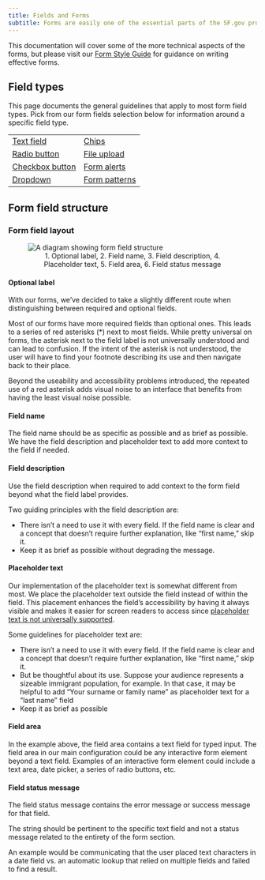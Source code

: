 ```yaml
---
title: Fields and Forms
subtitle: Forms are easily one of the essential parts of the SF.gov product. They allow us to lower the friction involved when applying for a service or grant.
---
```


This documentation will cover some of the more technical aspects of the forms, but please visit our [Form Style Guide](https://sfgovdt.jira.com/wiki/spaces/SFGOV/pages/1807024424/Form+style+guide) for guidance on writing effective forms.

## Field types <!-- This will be replaced with a component later. -->
This page documents the general guidelines that apply to most form field types. Pick from our form fields selection below for information around a specific field type.

|       |  |
| ----------- | ----------- |
| [Text field](https://design-system.sf.gov/components/forms/#) | [Chips](https://design-system.sf.gov/components/forms/#) |
| [Radio button](https://design-system.sf.gov/components/forms/#) | [File upload](https://design-system.sf.gov/components/forms/#) |
| [Checkbox button](https://design-system.sf.gov/components/forms/#) | [Form alerts](https://design-system.sf.gov/components/forms/#) |
| [Dropdown](https://design-system.sf.gov/components/forms/#) | [Form patterns](https://design-system.sf.gov/components/forms/#) |

## Form field structure

### Form field layout

<figure>
  <img class="w-1/1" alt="A diagram showing form field structure" src="https://user-images.githubusercontent.com/957314/158282202-43128233-c1c7-464c-b2d7-d3ece55850b6.png">
  <figcaption align="center">1. Optional label, 2. Field name, 3. Field description, 4. Placeholder text, 5. Field area, 6. Field status message</figcaption>
</figure>


#### Optional label

With our forms, we’ve decided to take a slightly different route when distinguishing between required and optional fields.

Most of our forms have more required fields than optional ones. This leads to a series of red asterisks (*) next to most fields. While pretty universal on forms, the asterisk next to the field label is not universally understood and can lead to confusion. If the intent of the asterisk is not understood, the user will have to find your footnote describing its use and then navigate back to their place.

Beyond the useability and accessibility problems introduced, the repeated use of a red asterisk adds visual noise to an interface that benefits from having the least visual noise possible.

#### Field name

The field name should be as specific as possible and as brief as possible. We have the field description and placeholder text to add more context to the field if needed.

#### Field description

Use the field description when required to add context to the form field beyond what the field label provides.

Two guiding principles with the field description are:

* There isn’t a need to use it with every field. If the field name is clear and a concept that doesn’t require further explanation, like “first name,” skip it.
* Keep it as brief as possible without degrading the message.

#### Placeholder text

Our implementation of the placeholder text is somewhat different from most. We place the placeholder text outside the field instead of within the field. This placement enhances the field’s accessibility by having it always visible and makes it easier for screen readers to access since [placeholder text is not universally supported](https://www.w3.org/WAI/tutorials/forms/instructions/#placeholder-text).

Some guidelines for placeholder text are:

* There isn’t a need to use it with every field. If the field name is clear and a concept that doesn’t require further explanation, like “first name,” skip it.
* But be thoughtful about its use. Suppose your audience represents a sizeable immigrant population, for example. In that case, it may be helpful to add “Your surname or family name” as placeholder text for a “last name” field
* Keep it as brief as possible

#### Field area

In the example above, the field area contains a text field for typed input. The field area in our main configuration could be any interactive form element beyond a text field. Examples of an interactive form element could include a text area, date picker, a series of radio buttons, etc.

#### Field status message

The field status message contains the error message or success message for that field.

The string should be pertinent to the specific text field and not a status message related to the entirety of the form section.

An example would be communicating that the user placed text characters in a date field vs. an automatic lookup that relied on multiple fields and failed to find a result.
